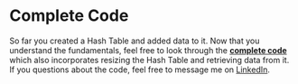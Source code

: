 # Complete Code
So far you created a Hash Table and added data to it. Now that you understand the fundamentals, feel free to look through the [**complete code**](https://colab.research.google.com/drive/1tFg9M-hQMwYovkopy81hm4pssLklmy7Y?usp=sharing) which also incorporates resizing the Hash Table and retrieving data from it. If you questions about the code, feel free to message me on [LinkedIn](https://www.linkedin.com/in/rayan-slim-10705b178/).